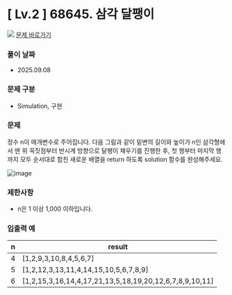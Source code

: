 # [ Lv.2 ] 68645. 삼각 달팽이

<img src="https://img.shields.io/badge/JavaScript-orange?style=flat&logo=javascript&logoColor=auto"/> [문제 바로가기](https://school.programmers.co.kr/learn/courses/30/lessons/68645)

### 풀이 날짜

- 2025.09.08

### 문제 구분

- Simulation, 구현

### 문제

정수 n이 매개변수로 주어집니다. 다음 그림과 같이 밑변의 길이와 높이가 n인 삼각형에서 맨 위 꼭짓점부터 반시계 방향으로 달팽이 채우기를 진행한 후, 첫 행부터 마지막 행까지 모두 순서대로 합친 새로운 배열을 return 하도록 solution 함수를 완성해주세요.

![image](https://grepp-programmers.s3.ap-northeast-2.amazonaws.com/files/production/e1e53b93-dcdf-446f-b47f-e8ec1292a5e0/examples.png)

### 제한사항

- n은 1 이상 1,000 이하입니다.

### 입출력 예

| n   | result                                                  |
| --- | ------------------------------------------------------- |
| 4   | [1,2,9,3,10,8,4,5,6,7]                                  |
| 5   | [1,2,12,3,13,11,4,14,15,10,5,6,7,8,9]                   |
| 6   | [1,2,15,3,16,14,4,17,21,13,5,18,19,20,12,6,7,8,9,10,11] |
